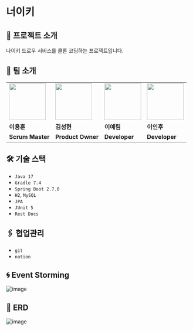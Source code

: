 # 너이키

##  🏬 프로젝트 소개

나이키 드로우 서비스를 클론 코딩하는 프로젝트입니다.

## 👬 팀 소개

<table>
  <tr>
    <td>
        <a href="https://github.com/YHLEE9753">
            <img src="https://avatars.githubusercontent.com/u/71916223?v=4" width="100px" />
        </a>
    </td>
    <td>
        <a href="https://github.com/Gosh95">
            <img src="https://avatars.githubusercontent.com/u/78140516?v=4" width="100px" />
        </a>
    </td>
    <td>
        <a href="https://github.com/Leeyerimearth">
            <img src="https://avatars.githubusercontent.com/u/50127628?v=4" width="100px" />
        </a>
    </td>
    <td>
        <a href="https://github.com/ordilov">
            <img src="https://avatars.githubusercontent.com/u/96903161?v=4" width="100px" />
        </a>
    </td>
  </tr>
  <tr>
    <td><b>이용훈</b></td>
    <td><b>김성현</b></td>
    <td><b>이예림</b></td>
    <td><b>이인후</b></td>
  </tr>
  <tr>
    <td><b>Scrum Master</b></td>
    <td><b>Product Owner</b></td>
    <td><b>Developer</b></td>
    <td><b>Developer</b></td>
  </tr>
</table>

## 🛠 기술 스택

- `Java 17`
- `Gradle 7.4`
- `Spring Boot 2.7.0`
- `H2`, `MySQL`
- `JPA`
- `JUnit 5`
- `Rest Docs`

## 🖇 협업관리
- `git`
- `notion`

## 🌀 Event Storming
![image](https://user-images.githubusercontent.com/71916223/177475809-d60ac39b-7c20-4b1b-8dd2-554fb0f9fd8f.png)

## 📑 ERD
![image](https://user-images.githubusercontent.com/71916223/177475913-938765ed-1c46-4b57-ad08-6802735a10e2.png)

